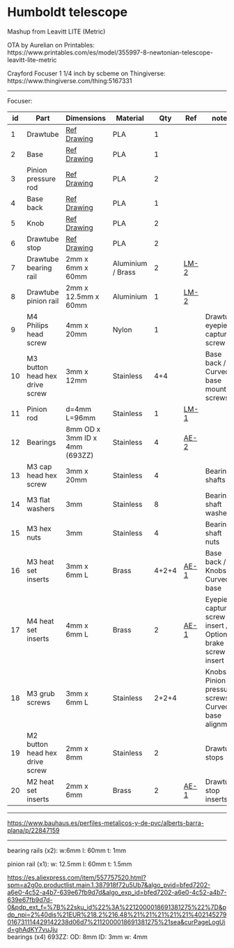 # Humboldt telescope
<p>Mashup from Leavitt LITE (Metric)</p>

<p>OTA by Aurelian on Printables: https://www.printables.com/es/model/355997-8-newtonian-telescope-leavitt-lite-metric</p>
<p>Crayford Focuser 1 1/4 inch by scbeme on Thingiverse: https://www.thingiverse.com/thing:5167331</p>

***

Focuser:

| id | Part                           | Dimensions                                           | Material          | Qty   | Ref  | notes                                                       |
| -- | ------------------------------ | ---------------------------------------------------- | ----------------- | ----- | ---- | ----------------------------------------------------------- |
| 1  | Drawtube                       | [Ref Drawing](focuser/files/focuser-drawtube_ver2.stl)              | PLA               | 1     |      |                                                             |
| 2  | Base                           | [Ref Drawing](focuser/files/focuser_1-25_base_ver2.stl)                  | PLA               | 1     |      |                                                             |
| 3  | Pinion pressure rod            | [Ref Drawing](focuser/files/focuser-pressure_cylinder_ver3.stl)          | PLA               | 2     |      |                                                             |
| 4  | Base back                      | [Ref Drawing](focuser/files/focuser_1-25_back.stl)                  | PLA               | 1     |      |                                                             |
| 5  | Knob                           | [Ref Drawing](focuser/files/focuser-knob_ver3.stl)                  | PLA               | 2     |      |                                                             |
| 6  | Drawtube stop                  | [Ref Drawing](focuser/files/focuser_1-25_drawtube_stop_M2.stl)      | PLA               | 2     |      |                                                             |
| 7  | Drawtube bearing rail          | 2mm x 6mm x 60mm                                    | Aluminium / Brass | 2     |  [LM-2](https://www.leroymerlin.es/productos/ferreteria-y-seguridad/perfiles-pletinas-chapas-y-rejillas/perfiles/plano-de-aluminio-gris-alt-0-2-x-an-1-5-x-l-100-cm-80109393.html?src=clk)    |                                                             |
| 8  | Drawtube pinion rail           | 2mm x 12.5mm x 60mm                               | Aluminium         | 1     |  [LM-2](https://www.leroymerlin.es/productos/ferreteria-y-seguridad/perfiles-pletinas-chapas-y-rejillas/perfiles/plano-de-aluminio-gris-alt-0-2-x-an-1-5-x-l-100-cm-80109393.html?src=clk)    |                                                             |
| 9 | M4 Philips head screw          | 4mm x 20mm                                           | Nylon             | 1     |      | Drawtube eyepiece capture screw                             |
| 10 | M3 button head hex drive screw | 3mm x 12mm                                           | Stainless         | 4+4   |      | Base back / Curved base mounting screws                     |
| 11 | Pinion rod                     | d=4mm L=96mm                                       | Stainless         | 1     | [LM-1](https://www.leroymerlin.es/productos/ferreteria-y-seguridad/perfiles-pletinas-chapas-y-rejillas/perfiles/perfil-forma-redonda-de-acero-4mm-x-l-100-cm-80110632.html)     |                                                             |
| 12 | Bearings                       | 8mm OD x 3mm ID x 4mm (693ZZ)                        | Stainless         | 4     | [AE-2](https://www.aliexpress.com/item/4000980546028.html?spm=a2g0o.order_list.order_list_main.11.6c1218026v9wbl) |                                                             |
| 13 | M3 cap head hex screw          | 3mm x 20mm                                           | Stainless         | 4     |      | Bearing shafts                                              |
| 14 | M3 flat washers                | 3mm                                                  | Stainless         | 8     |      | Bearing shaft washers                                       |
| 15 | M3 hex nuts                    | 3mm                                                  | Stainless         | 4     |      | Bearing shaft nuts                                          |
| 16 | M3 heat set inserts            | 3mm x 6mm L                                          | Brass             | 4+2+4 | [AE-1](https://www.aliexpress.com/item/1005003174906572.html?spm=a2g0o.order_list.order_list_main.5.21ef194dLnVGNK) | Base back / Knobs / Curved base                             |
| 17 | M4 heat set inserts            | 4mm x 6mm L                                          | Brass             | 2     | [AE-1](https://www.aliexpress.com/item/1005003174906572.html?spm=a2g0o.order_list.order_list_main.5.21ef194dLnVGNK) | Eyepiece capture screw insert / Optional brake screw insert |
| 18 | M3 grub screws                 | 3mm x 6mm L                                          | Stainless         | 2+2+4 |      | Knobs / Pinion pressure screws / Curved base alignment      |
| 19 | M2 button head hex drive screw | 2mm x 8mm                                            | Stainless         | 2     |      | Drawtube stops                                              |
| 20 | M2 heat set inserts            | 2mm x 6mm                                            | Brass             | 2     | [AE-1](https://www.aliexpress.com/item/1005003174906572.html?spm=a2g0o.order_list.order_list_main.5.21ef194dLnVGNK) | Drawtube stop inserts                                       |


***
https://www.bauhaus.es/perfiles-metalicos-y-de-pvc/alberts-barra-plana/p/22847159
*** 

bearing rails (x2):
	w:6mm 
	l: 60mm
	t: 1mm
	
pinion rail (x1):
	w: 12.5mm
	l: 60mm
	t: 1.5mm

https://es.aliexpress.com/item/557757520.html?spm=a2g0o.productlist.main.1.387918f72u5Ub7&algo_pvid=bfed7202-a6e0-4c52-a4b7-639e67fb9d7d&algo_exp_id=bfed7202-a6e0-4c52-a4b7-639e67fb9d7d-0&pdp_ext_f=%7B%22sku_id%22%3A%2212000018691381275%22%7D&pdp_npi=2%40dis%21EUR%218.2%216.48%21%21%21%21%21%402145279016731114429142238d06d7%2112000018691381275%21sea&curPageLogUid=ghAdKY7vuJju	
bearings (x4) 693ZZ:
	OD: 8mm
	ID: 3mm
	w: 4mm	